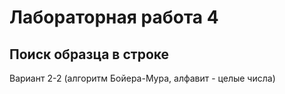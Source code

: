 # Лабораторная работа 4
## Поиск образца в строке

Вариант 2-2 (алгоритм Бойера-Мура, алфавит - целые числа)
